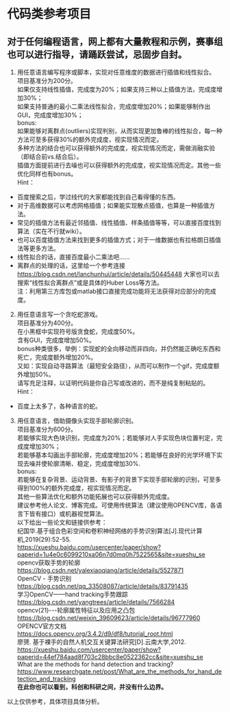 # 代码类参考项目   
## 对于任何编程语言，网上都有大量教程和示例，赛事组也可以进行指导，请踊跃尝试，忌固步自封。
1. 用任意语言编写程序或脚本，实现对任意维度的数据进行插值和线性拟合。  
项目基准分为200分。   
如果仅支持线性插值，完成度为20%；如果支持三种以上插值方法，完成度增加30%；  
如果支持普通的最小二乘法线性拟合，完成度增加20%；如果能够制作出GUI，完成度增加30%；   
bonus:   
如果能够对离群点(outliers)实现判别，从而实现更加鲁棒的线性拟合，每一种方法可至多获得30%的额外完成度，视实现情况而定。   
多种方法的结合也可以获得额外的完成度，视实现情况而定，需做消融实验（即结合前vs.结合后）。   
插值方面提前进行去噪也可以获得额外的完成度，视实现情况而定。其他一些优化同样也有bonus。      
Hint：   
- 百度搜索之后，学过线代的大家都能找到自己看得懂的东西。   
- 对于高维数据可以考虑网格插值；如果能实现散点插值，也算是一种插值方法。      
- 常见的插值方法有最近邻插值、线性插值、样条插值等等，可以直接百度找到算法（实在不行就wiki）。       
- 也可以百度插值方法来找到更多的插值方式；对于一维数据也有拉格朗日插值法等更多方法。   
- 线性拟合的话，直接百度最小二乘法吧……    
- 离群点的处理的话，这里给一个参考连接 https://blog.csdn.net/lanchunhui/article/details/50445448 大家也可以去搜索“线性拟合离群点”或是具体的Huber Loss等方法。    
注：利用第三方库包或matlab接口直接完成功能将无法获得对应部分的完成度。    
    


2. 用任意语言写一个贪吃蛇游戏。  
项目基准分为400分。  
在小黑框中实现符号版贪食蛇，完成度50%。  
含有GUI，完成度增加50%。  
bonus种类很多，举例：实现蛇的全向移动而非四向，并仍然能正确吃东西和死亡，完成度额外增加20%。  
又如：实现自动寻路算法（最短安全路径），从而可以制作一个gif，完成度额外增加50%。   
请写充足注释，以证明代码是你自己写或改进的，而不是纯复制粘贴的。     
Hint：   
- 百度上太多了，各种语言的蛇。      


3. 用任意语言，借助摄像头实现手部轮廓识别。  
项目基准分为600分。  
若能够实现大色块识别，完成度为20%；若能够对人手实现色块位置判定，完成度增加30%；   
若能够基本勾画出手部轮廓，完成度增加20%；若能够在良好的光学环境下实现去噪并使轮廓清晰、稳定，完成度增加30%.   
bonus:   
若能够在复杂背景、运动背景、有影子的背景下实现手部轮廓的识别，可至多得到100%的额外完成度，视实现情况而定。   
其他一些算法优化和额外功能拓展也可以获得额外完成度。   
建议参考他人论文、博客完成。可使用传统算法（建议使用OPENCV库，各语言下皆有接口）或机器视觉算法。  
以下给出一些论文和链接供参考：  
纪国华.基于组合色彩空间和卷积神经网络的手势识别算法[J].现代计算机,2019(29):52-55.    
https://xueshu.baidu.com/usercenter/paper/show?paperid=1u4e0c6099210xa06n7d0mq0h7522565&site=xueshu_se     
opencv获取手势的轮廓 https://blog.csdn.net/yalexiaoqiang/article/details/5527871  
OpenCV - 手势识别 https://blog.csdn.net/qq_33508087/article/details/83791435  
学习OpenCV——hand tracking手势跟踪  https://blog.csdn.net/yangtrees/article/details/7566284  
opencv(21)---轮廓属性特征以及应用之凸包 https://blog.csdn.net/weixin_39609623/article/details/96777960  
OPENCV官方文档 https://docs.opencv.org/3.4.2/d9/df8/tutorial_root.html  
廖赟. 基于裸手的自然人机交互关键算法研究[D].云南大学,2012.  
https://xueshu.baidu.com/usercenter/paper/show?paperid=44ef784aad8f703c28bbc8e0522362cc&site=xueshu_se     
What are the methods for hand detection and tracking? https://www.researchgate.net/post/What_are_the_methods_for_hand_detection_and_tracking      
**在此你也可以看到，科创和科研之间，并没有什么边界。**  
   
   
以上仅供参考，具体项目具体分析。
